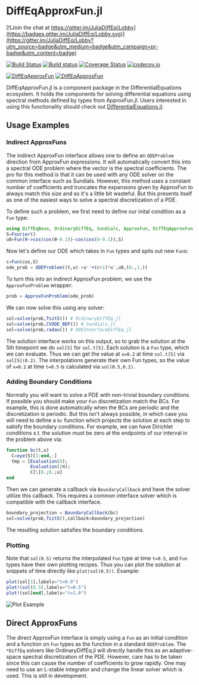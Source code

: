 # DiffEqApproxFun.jl

[![Join the chat at https://gitter.im/JuliaDiffEq/Lobby](https://badges.gitter.im/JuliaDiffEq/Lobby.svg)](https://gitter.im/JuliaDiffEq/Lobby?utm_source=badge&utm_medium=badge&utm_campaign=pr-badge&utm_content=badge)

[![Build Status](https://travis-ci.org/JuliaDiffEq/DiffEqApproxFun.jl.svg?branch=master)](https://travis-ci.org/JuliaDiffEq/DiffEqApproxFun.jl)
[![Build status](https://ci.appveyor.com/api/projects/status/9i4lgburwfy08awg?svg=true)](https://ci.appveyor.com/project/ChrisRackauckas/diffeqapproxfun-jl)
[![Coverage Status](https://coveralls.io/repos/JuliaDiffEq/DiffEqApproxFun.jl/badge.svg?branch=master&service=github)](https://coveralls.io/github/JuliaDiffEq/DiffEqApproxFun.jl?branch=master)
[![codecov.io](http://codecov.io/github/JuliaDiffEq/DiffEqApproxFun.jl/coverage.svg?branch=master)](http://codecov.io/github/JuliaDiffEq/DiffEqApproxFun.jl?branch=master)

[![DiffEqApproxFun](http://pkg.julialang.org/badges/DiffEqApproxFun_0.5.svg)](http://pkg.julialang.org/?pkg=DiffEqApproxFun)
[![DiffEqApproxFun](http://pkg.julialang.org/badges/DiffEqApproxFun_0.6.svg)](http://pkg.julialang.org/?pkg=DiffEqApproxFun)

DiffEqApproxFun.jl is a component package in the DifferentialEquations ecosystem. It holds the components for solving differential equations using spectral methods defined by types from ApproxFun.jl. Users interested in using this functionality should check out [DifferentialEquations.jl](https://github.com/JuliaDiffEq/DifferentialEquations.jl).

## Usage Examples

### Indirect ApproxFuns

The indirect ApproxFun interface allows one to define an `ODEProblem` direction from ApproxFun expressions. It will automatically convert this into a spectral ODE problem where the vector is the spectral coefficients. The pro for this method is that it can be used with any ODE solver on the common interface such as Sundials. However, this method uses a constant number of coefficients and truncates the expansions given by ApproxFun to always match this size and so it's a little bit wasteful. But this presents itself as one of the easiest ways to solve a spectral discretization of a PDE.

To define such a problem, we first need to define our inital condition as a `Fun` type:

```julia 
using DiffEqBase, OrdinaryDiffEq, Sundials, ApproxFun, DiffEqApproxFun
S=Fourier()
u0=Fun(θ->cos(cos(θ-0.1))-cos(cos(0-0.1)),S)
```

Now let's define our ODE which takes in `Fun` types and spits out new `Fun`s:

```julia
c=Fun(cos,S)
ode_prob = ODEProblem((t,u)->u''+(c+1)*u',u0,(0.,1.))
```

To turn this into an indirect ApproxFun problem, we use the `ApproxFunProblem` wrapper:

```julia
prob = ApproxFunProblem(ode_prob)
```

We can now solve this using any solver:

```julia
sol=solve(prob,Tsit5()) # OrdinaryDiffEq.jl
sol=solve(prob,CVODE_BDF()) # Sundials.jl
sol=solve(prob,radau()) # ODEInterfaceDiffEq.jl
```

The solution interface works on this output, so to grab the solution at the 5th timepoint we do `sol[5]` for `sol.t[5]`. Each solution is a `Fun` type, which we can evaluate. Thus we can get the value at `x=0.2` at time `sol.t[5]` via `sol[5](0.2)`. The interpolations generate their own Fun types, so the value of `x=0.2` at time `t=0.5` is calculated via `sol(0.5,0.2)`. 

### Adding Boundary Conditions

Normally you will want to solve a PDE with non-trivial boundary conditions. If possible you should make your `Fun` discretization match the BCs. For example, this is done automatically when the BCs are periodic and the discretization is periodic. But this isn't always possible, in which case you will need to define a `bc` function which projects the solution at each step to satisfy the boundary conditions. For example, we can have Dirichlet conditions s.t. the solution must be zero at the endpoints of our interval in the problem above via:

```julia
function bc(t,u)
  C=eye(S)[3:end,:]
  tmp = [Evaluation(0);
         Evaluation(2π);
         C]\[0.;0.;u]
end
```

Then we can generate a callback via `BoundaryCallback` and have the solver utilize this callback. This requires a common interface solver which is compatible with the callback interface.

```julia
boundary_projection = BoundaryCallback(bc)
sol=solve(prob,Tsit5(),callback=boundary_projection)
```

The resulting solution satisfies the boundary conditions.

### Plotting

Note that `sol(0.5)` returns the interpolated `Fun` type at time `t=0.5`, and `Fun` types have their own plotting recipes. Thus you can plot the solution at snippets of time directly like `plot(sol(0.5))`. Example:

```julia
plot(sol[1],labels="t=0.0") 
plot!(sol(0.5),labels="t=0.5")
plot!(sol[end],labels="t=1.0")
```

![Plot Example](https://user-images.githubusercontent.com/1814174/29637284-8695de9a-8808-11e7-9f01-63809f72b4a9.png)

## Direct ApproxFuns

The direct ApproxFun interface is simply using a `Fun` as an initial condition and a function on `Fun` types as the function in a standard `ODEProblem`. The `*DiffEq` solvers like OrdinaryDiffEq.jl will directly handle this as an adaptive-space spectral discretization of the PDE. However, care has to be taken since this can cause the number of coefficients to grow rapidly. One may need to use an L-stable integrator and change the linear solver which is used. This is still in development.
